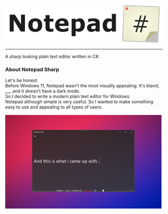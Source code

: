 <img src="https://github.com/Kwexy/Notepad-Sharp/blob/dev/NotepadSharp/Images/Banner.png?raw=true" width="700">

---

A sharp looking plain text editor written in C#.

### About Notepad Sharp

Let's be honest.
<br>
Before Windows 11, Notepad wasn't the most visually appealing. It's bland, ___ and it doesn't have a dark mode.
<br>
So I decided to write a modern plain text editor for Windows.
<br>
Notepad although simple is very useful.
So I wanted to make something easy to use and appealing to all types of users.
<br>
<br>
<img src="https://github.com/Kwexy/Notepad-Sharp/raw/dev/NotepadSharp/Images/Desktop%20Capture.JPG?raw=true" width="500">
